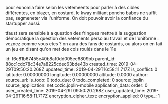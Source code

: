 pour eunomia faire selon les vetemeents pour parler à des cibles différentes, en blazer, en costard, le kway militant poncho babos ne suffit pas, segmeneter via l'uniforme. On doit pouvoir avoir la confiance du startupper aussi.

tfaust sera sensible à a question des fringues
mettre à la suggestion démocratique la question des vetements perso au travail et de l'uniforme : veznez comme vous etes ? on aura des fans de costards, ou alors on en fait un jeu en disant qu'on met des cols roulés dans le 11e

id: f6c81b67455e40b8af0dd005ee6809bb
parent_id: 88cc1cdc78c34e7a8225cdec63bde43b
created_time: 2019-04-29T09:50:20.268Z
updated_time: 2019-04-29T16:58:11.717Z
is_conflict: 0
latitude: 0.00000000
longitude: 0.00000000
altitude: 0.0000
author: 
source_url: 
is_todo: 0
todo_due: 0
todo_completed: 0
source: joplin
source_application: net.cozic.joplin-mobile
application_data: 
order: 0
user_created_time: 2019-04-29T09:50:20.268Z
user_updated_time: 2019-04-29T16:58:11.717Z
encryption_cipher_text: 
encryption_applied: 0
type_: 1